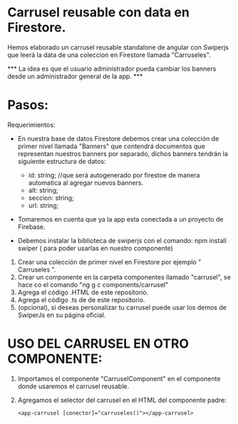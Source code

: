 # Carrusel reusable con data en Firestore.
Hemos elaborado un carrusel reusable standalone de angular con Swiperjs que leerá la data de una coleccion en Firestore llamada "Carruseles".

  *** La idea es que el usuario administrador pueda cambiar los banners desde un administrador general de la app. ***

#  Pasos: 
  Requerimientos:
  * En nuestra base de datos Firestore debemos crear una colección de primer nivel llamada "Banners"
    que contendrá documentos que representan nuestros banners por separado,
    dichos banners tendrán la siguiente estructura de datos:
      - id: string; //que será autogenerado por firestoe de manera automatica al agregar nuevos banners.
      - alt: string;
      - seccion: string;
      - url: string;
      
  * Tomaremos en cuenta que ya la app esta conectada a un proyecto de Firebase.
  * Debemos instalar la biblioteca de swiperjs con el comando: npm install swiper ( para poder usarlas en nuestro componente)

  1. Crear una colección de primer nivel en Firestore por ejemplo " Carruseles ".
  2. Crear un componente en la carpeta componentes llamado "carrusel", se hace co el comando "ng g c components/carrusel"
  3. Agrega el código .HTML de este repositorio.
  4. Agrega el código .ts de de este repositorio.
  5. (opcional), si deseas personalizar tu carrusel puede usar los demos de SwiperJs en su página oficial.

#  USO DEL CARRUSEL EN OTRO COMPONENTE: 

 1. Importamos el componente "CarruselComponent" en el componente donde usaremos el carrusel reusable.
 2. Agregamos el selector del carrusel en el HTML del componente padre:

        <app-carrusel [conector]="carruseles()"></app-carrusel>
